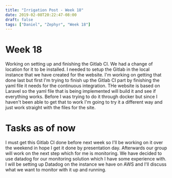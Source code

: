 ```yaml
---
title: "Irrigation Post - Week 18"
date: 2019-02-08T20:22:47-08:00
draft: false
tags: ["Daniel", "Zephyr", "Week 18"]
---
```


# Week 18
Working on setting up and finishing the Gitlab CI. We had a change of location for it to be installed. I needed to setup the Gitlab in the local instance that we have created for the website. I'm working on getting that done last but first I'm trying to finish up the Gitlab CI part by finishing the yaml file it needs for the continuous integration. THe website is based on Laravel so the yaml file that is being implemented will build it and see if everything works. Before I was trying to do it through docker but since I haven't been able to get that to work I'm going to try it a different way and just work straight with the files for the site.

# Tasks as of now
I must get this Gitlab CI done before next week so I'll be working on it over the weekend in hope I get it done by presentation day. Afterwards our group will work on the next step which for me is monitoring. We have decided to use datadog for our monitoring solution which I have some experience with. I will be setting up Datadog on the instance we have on AWS and I'll discuss what we want to monitor with it up and running.
